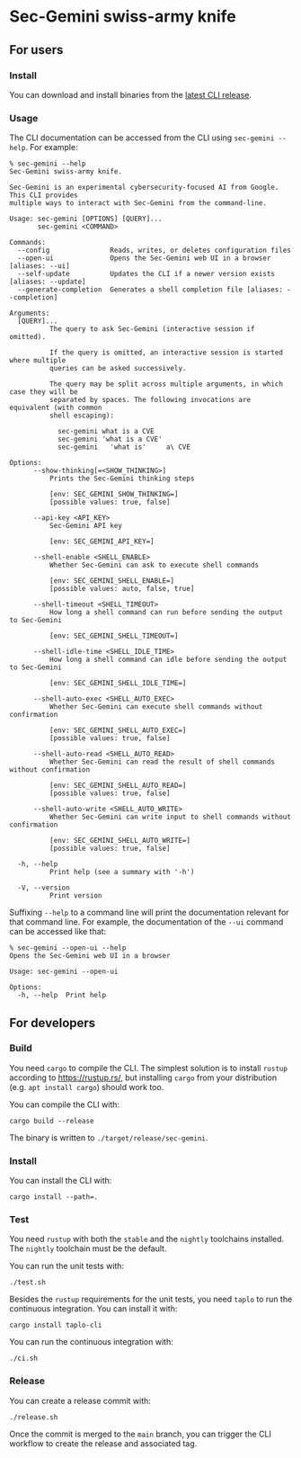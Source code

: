 # Sec-Gemini swiss-army knife

## For users

### Install

You can download and install binaries from the [latest CLI release][release].

[release]: https://github.com/google/sec-gemini/releases/tag/cli/sec-gemini-v0.0.4

### Usage

The CLI documentation can be accessed from the CLI using `sec-gemini --help`. For example:

```text
% sec-gemini --help
Sec-Gemini swiss-army knife.

Sec-Gemini is an experimental cybersecurity-focused AI from Google. This CLI provides
multiple ways to interact with Sec-Gemini from the command-line.

Usage: sec-gemini [OPTIONS] [QUERY]...
       sec-gemini <COMMAND>

Commands:
  --config               Reads, writes, or deletes configuration files
  --open-ui              Opens the Sec-Gemini web UI in a browser [aliases: --ui]
  --self-update          Updates the CLI if a newer version exists [aliases: --update]
  --generate-completion  Generates a shell completion file [aliases: --completion]

Arguments:
  [QUERY]...
          The query to ask Sec-Gemini (interactive session if omitted).

          If the query is omitted, an interactive session is started where multiple
          queries can be asked successively.

          The query may be split across multiple arguments, in which case they will be
          separated by spaces. The following invocations are equivalent (with common
          shell escaping):

            sec-gemini what is a CVE
            sec-gemini 'what is a CVE'
            sec-gemini   'what is'     a\ CVE

Options:
      --show-thinking[=<SHOW_THINKING>]
          Prints the Sec-Gemini thinking steps

          [env: SEC_GEMINI_SHOW_THINKING=]
          [possible values: true, false]

      --api-key <API_KEY>
          Sec-Gemini API key

          [env: SEC_GEMINI_API_KEY=]

      --shell-enable <SHELL_ENABLE>
          Whether Sec-Gemini can ask to execute shell commands

          [env: SEC_GEMINI_SHELL_ENABLE=]
          [possible values: auto, false, true]

      --shell-timeout <SHELL_TIMEOUT>
          How long a shell command can run before sending the output to Sec-Gemini

          [env: SEC_GEMINI_SHELL_TIMEOUT=]

      --shell-idle-time <SHELL_IDLE_TIME>
          How long a shell command can idle before sending the output to Sec-Gemini

          [env: SEC_GEMINI_SHELL_IDLE_TIME=]

      --shell-auto-exec <SHELL_AUTO_EXEC>
          Whether Sec-Gemini can execute shell commands without confirmation

          [env: SEC_GEMINI_SHELL_AUTO_EXEC=]
          [possible values: true, false]

      --shell-auto-read <SHELL_AUTO_READ>
          Whether Sec-Gemini can read the result of shell commands without confirmation

          [env: SEC_GEMINI_SHELL_AUTO_READ=]
          [possible values: true, false]

      --shell-auto-write <SHELL_AUTO_WRITE>
          Whether Sec-Gemini can write input to shell commands without confirmation

          [env: SEC_GEMINI_SHELL_AUTO_WRITE=]
          [possible values: true, false]

  -h, --help
          Print help (see a summary with '-h')

  -V, --version
          Print version
```

Suffixing `--help` to a command line will print the documentation relevant for that command line.
For example, the documentation of the `--ui` command can be accessed like that:

```text
% sec-gemini --open-ui --help
Opens the Sec-Gemini web UI in a browser

Usage: sec-gemini --open-ui

Options:
  -h, --help  Print help
```

## For developers

### Build

You need `cargo` to compile the CLI. The simplest solution is to install `rustup` according to
<https://rustup.rs/>, but installing `cargo` from your distribution (e.g. `apt install cargo`)
should work too.

You can compile the CLI with:

```shell
cargo build --release
```

The binary is written to `./target/release/sec-gemini`.

### Install

You can install the CLI with:

```shell
cargo install --path=.
```

### Test

You need `rustup` with both the `stable` and the `nightly` toolchains installed. The `nightly`
toolchain must be the default.

You can run the unit tests with:

```shell
./test.sh
```

Besides the `rustup` requirements for the unit tests, you need `taplo` to run the continuous
integration. You can install it with:

```shell
cargo install taplo-cli
```

You can run the continuous integration with:

```shell
./ci.sh
```

### Release

You can create a release commit with:

```shell
./release.sh
```

Once the commit is merged to the `main` branch, you can trigger the CLI workflow to create the
release and associated tag.
